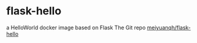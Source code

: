 # flask-hello
a HelloWorld docker image based on Flask
The Git repo [meiyuanqh/flask-hello](https://github.com/meiyuanqh/flask-hello "flask-hello")
